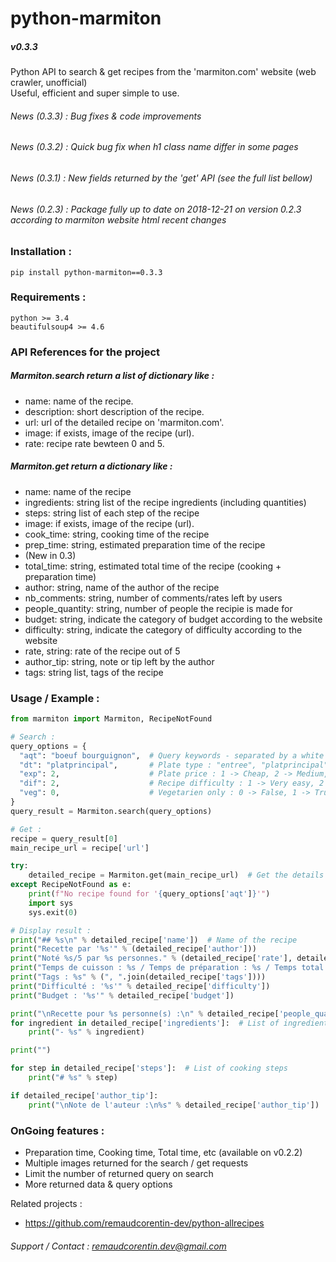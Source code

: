 # python-marmiton
##### v0.3.3

Python API to search &amp; get recipes from the 'marmiton.com' website (web crawler, unofficial)  
Useful, efficient and super simple to use.  

###### News (0.3.3) : Bug fixes & code improvements
###### News (0.3.2) : Quick bug fix when h1 class name differ in some pages
###### News (0.3.1) : New fields returned by the 'get' API (see the full list bellow)
###### News (0.2.3) : Package fully up to date on 2018-12-21 on version 0.2.3 according to marmiton website html recent changes

### Installation :
`pip install python-marmiton==0.3.3`  

### Requirements :
`python >= 3.4`  
`beautifulsoup4 >= 4.6`  

### API References for the project

##### Marmiton.search return a list of dictionary like :  
- name: name of the recipe.  
- description: short description of the recipe.  
- url: url of the detailed recipe on 'marmiton.com'.  
- image: if exists, image of the recipe (url).  
- rate: recipe rate bewteen 0 and 5.  

##### Marmiton.get return a dictionary like :  
- name: name of the recipe  
- ingredients: string list of the recipe ingredients (including quantities)  
- steps: string list of each step of the recipe  
- image: if exists, image of the recipe (url).  
- cook_time: string, cooking time of the recipe  
- prep_time: string, estimated preparation time of the recipe  
- (New in 0.3)  
- total_time: string, estimated total time of the recipe (cooking + preparation time)  
- author: string, name of the author of the recipe  
- nb_comments: string, number of comments/rates left by users  
- people_quantity: string, number of people the recipie is made for  
- budget: string, indicate the category of budget according to the website  
- difficulty: string, indicate the category of difficulty according to the website  
- rate, string: rate of the recipe out of 5  
- author_tip: string, note or tip left by the author  
- tags: string list, tags of the recipe  

### Usage / Example :

```python
from marmiton import Marmiton, RecipeNotFound

# Search :
query_options = {
  "aqt": "boeuf bourguignon",  # Query keywords - separated by a white space
  "dt": "platprincipal",       # Plate type : "entree", "platprincipal", "accompagnement", "amusegueule", "sauce" (optional)
  "exp": 2,                    # Plate price : 1 -> Cheap, 2 -> Medium, 3 -> Kind of expensive (optional)
  "dif": 2,                    # Recipe difficulty : 1 -> Very easy, 2 -> Easy, 3 -> Medium, 4 -> Advanced (optional)
  "veg": 0,                    # Vegetarien only : 0 -> False, 1 -> True (optional)
}
query_result = Marmiton.search(query_options)

# Get :
recipe = query_result[0]
main_recipe_url = recipe['url']

try:
    detailed_recipe = Marmiton.get(main_recipe_url)  # Get the details of the first returned recipe (most relevant in our case)
except RecipeNotFound as e:
    print(f"No recipe found for '{query_options['aqt']}'")
    import sys
    sys.exit(0)

# Display result :
print("## %s\n" % detailed_recipe['name'])  # Name of the recipe
print("Recette par '%s'" % (detailed_recipe['author']))
print("Noté %s/5 par %s personnes." % (detailed_recipe['rate'], detailed_recipe['nb_comments']))
print("Temps de cuisson : %s / Temps de préparation : %s / Temps total : %s." % (detailed_recipe['cook_time'] if detailed_recipe['cook_time'] else 'N/A',detailed_recipe['prep_time'], detailed_recipe['total_time']))
print("Tags : %s" % (", ".join(detailed_recipe['tags'])))
print("Difficulté : '%s'" % detailed_recipe['difficulty'])
print("Budget : '%s'" % detailed_recipe['budget'])

print("\nRecette pour %s personne(s) :\n" % detailed_recipe['people_quantity'])
for ingredient in detailed_recipe['ingredients']:  # List of ingredients
    print("- %s" % ingredient)

print("")

for step in detailed_recipe['steps']:  # List of cooking steps
    print("# %s" % step)

if detailed_recipe['author_tip']:
    print("\nNote de l'auteur :\n%s" % detailed_recipe['author_tip'])
```

### OnGoing features :  
- Preparation time, Cooking time, Total time, etc (available on v0.2.2)  
- Multiple images returned for the search / get requests  
- Limit the number of returned query on search  
- More returned data & query options

Related projects :  
- https://github.com/remaudcorentin-dev/python-allrecipes

###### Support / Contact : remaudcorentin.dev@gmail.com


